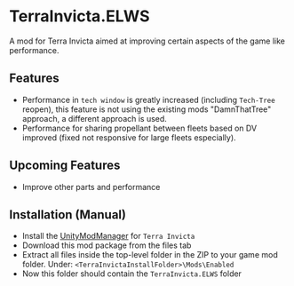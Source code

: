 # TerraInvicta.ELWS

A mod for Terra Invicta aimed at improving certain aspects of the game like performance.

## Features
* Performance in `tech window` is greatly increased (including `Tech-Tree` reopen), this feature is not using the 
  existing mods "DamnThatTree" approach, a different approach is used.
* Performance for sharing propellant between fleets based on DV improved (fixed not responsive for large fleets 
  especially).

## Upcoming Features
* Improve other parts and performance

## Installation (Manual)

* Install the [UnityModManager](https://www.nexusmods.com/site/mods/21) for `Terra Invicta`
* Download this mod package from the files tab
* Extract all files inside the top-level folder in the ZIP to your game mod folder.
  Under: `<TerraInvictaInstallFolder>\Mods\Enabled`
* Now this folder should contain the `TerraInvicta.ELWS` folder

